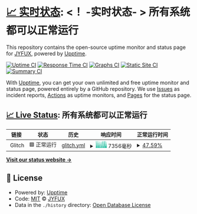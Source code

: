# [📈 实时状态](https://jk.web404.cf): <！ -实时状态- > **所有系统都可以正常运行**

This repository contains the open-source uptime monitor and status page for [JYFUX](https://jk.web404.cf), powered by [Upptime](https://github.com/upptime/upptime).

[![Uptime CI](https://github.com/JYFUX/upptime/workflows/Uptime%20CI/badge.svg)](https://github.com/JYFUX/upptime/actions?query=workflow%3A%22Uptime+CI%22)
[![Response Time CI](https://github.com/JYFUX/upptime/workflows/Response%20Time%20CI/badge.svg)](https://github.com/JYFUX/upptime/actions?query=workflow%3A%22Response+Time+CI%22)
[![Graphs CI](https://github.com/JYFUX/upptime/workflows/Graphs%20CI/badge.svg)](https://github.com/JYFUX/upptime/actions?query=workflow%3A%22Graphs+CI%22)
[![Static Site CI](https://github.com/JYFUX/upptime/workflows/Static%20Site%20CI/badge.svg)](https://github.com/JYFUX/upptime/actions?query=workflow%3A%22Static+Site+CI%22)
[![Summary CI](https://github.com/JYFUX/upptime/workflows/Summary%20CI/badge.svg)](https://github.com/JYFUX/upptime/actions?query=workflow%3A%22Summary+CI%22)

With [Upptime](https://upptime.js.org), you can get your own unlimited and free uptime monitor and status page, powered entirely by a GitHub repository. We use [Issues](https://github.com/JYFUX/upptime/issues) as incident reports, [Actions](https://github.com/JYFUX/upptime/actions) as uptime monitors, and [Pages](https://jk.web404.cf) for the status page.

## [📈 Live Status](https://demo.upptime.js.org): <!--live status--> **所有系统都可以正常运行**

<!--start: status pages-->
<!-- This summary is generated by Upptime (https://github.com/upptime/upptime) -->
<!-- Do not edit this manually, your changes will be overwritten -->
<!-- prettier-ignore -->
| 链接 | 状态 | 历史 | 响应时间 | 正常运行时间 |
| --- | ------ | ------- | ------------- | ------ |
| <img alt="" src="https://icons.duckduckgo.com/ip3/null.ico" height="13"> Glitch | 🟩 正常运行 | [glitch.yml](https://github.com/JYFUX/upptime/commits/HEAD/history/glitch.yml) | <details><summary><img alt="响应时间图像" src="./graphs/glitch/response-time-week.png" height="20"> 7356毫秒</summary><br><a href="https://jk.web404.cf/history/glitch"><img alt="响应时间 7644" src="https://img.shields.io/endpoint?url=https%3A%2F%2Fraw.githubusercontent.com%2FJYFUX%2Fupptime%2FHEAD%2Fapi%2Fglitch%2Fresponse-time.json"></a><br><a href="https://jk.web404.cf/history/glitch"><img alt="24 小时响应时间 7375" src="https://img.shields.io/endpoint?url=https%3A%2F%2Fraw.githubusercontent.com%2FJYFUX%2Fupptime%2FHEAD%2Fapi%2Fglitch%2Fresponse-time-day.json"></a><br><a href="https://jk.web404.cf/history/glitch"><img alt="7 天正常运行时间 7356" src="https://img.shields.io/endpoint?url=https%3A%2F%2Fraw.githubusercontent.com%2FJYFUX%2Fupptime%2FHEAD%2Fapi%2Fglitch%2Fresponse-time-week.json"></a><br><a href="https://jk.web404.cf/history/glitch"><img alt="30天的正常运行时间 8158" src="https://img.shields.io/endpoint?url=https%3A%2F%2Fraw.githubusercontent.com%2FJYFUX%2Fupptime%2FHEAD%2Fapi%2Fglitch%2Fresponse-time-month.json"></a><br><a href="https://jk.web404.cf/history/glitch"><img alt="1年的正常运行时间 7644" src="https://img.shields.io/endpoint?url=https%3A%2F%2Fraw.githubusercontent.com%2FJYFUX%2Fupptime%2FHEAD%2Fapi%2Fglitch%2Fresponse-time-year.json"></a></details> | <details><summary><a href="https://jk.web404.cf/history/glitch">47.59%</a></summary><a href="https://jk.web404.cf/history/glitch"><img alt="正常运行时间 97.38%" src="https://img.shields.io/endpoint?url=https%3A%2F%2Fraw.githubusercontent.com%2FJYFUX%2Fupptime%2FHEAD%2Fapi%2Fglitch%2Fuptime.json"></a><br><a href="https://jk.web404.cf/history/glitch"><img alt="24 小时正常运行时间 23.98%" src="https://img.shields.io/endpoint?url=https%3A%2F%2Fraw.githubusercontent.com%2FJYFUX%2Fupptime%2FHEAD%2Fapi%2Fglitch%2Fuptime-day.json"></a><br><a href="https://jk.web404.cf/history/glitch"><img alt="7 天正常运行时间 47.59%" src="https://img.shields.io/endpoint?url=https%3A%2F%2Fraw.githubusercontent.com%2FJYFUX%2Fupptime%2FHEAD%2Fapi%2Fglitch%2Fuptime-week.json"></a><br><a href="https://jk.web404.cf/history/glitch"><img alt="30天的正常运行时间 87.94%" src="https://img.shields.io/endpoint?url=https%3A%2F%2Fraw.githubusercontent.com%2FJYFUX%2Fupptime%2FHEAD%2Fapi%2Fglitch%2Fuptime-month.json"></a><br><a href="https://jk.web404.cf/history/glitch"><img alt="1年的正常运行时间 97.38%" src="https://img.shields.io/endpoint?url=https%3A%2F%2Fraw.githubusercontent.com%2FJYFUX%2Fupptime%2FHEAD%2Fapi%2Fglitch%2Fuptime-year.json"></a></details>

<!--end: status pages-->

[**Visit our status website →**](https://jk.web404.cf)

## 📄 License

- Powered by: [Upptime](https://github.com/upptime/upptime)
- Code: [MIT](./LICENSE) © [JYFUX](https://jk.web404.cf)
- Data in the `./history` directory: [Open Database License](https://opendatacommons.org/licenses/odbl/1-0/)

